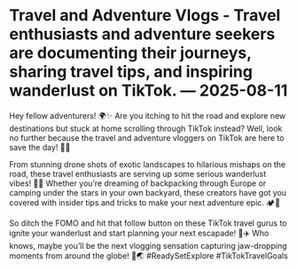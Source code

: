 # Travel and Adventure Vlogs - Travel enthusiasts and adventure seekers are documenting their journeys, sharing travel tips, and inspiring wanderlust on TikTok. — 2025-08-11

Hey fellow adventurers! 🌍✨ Are you itching to hit the road and explore new destinations but stuck at home scrolling through TikTok instead? Well, look no further because the travel and adventure vloggers on TikTok are here to save the day! 🎥💫

From stunning drone shots of exotic landscapes to hilarious mishaps on the road, these travel enthusiasts are serving up some serious wanderlust vibes! 🌴🌺 Whether you’re dreaming of backpacking through Europe or camping under the stars in your own backyard, these creators have got you covered with insider tips and tricks to make your next adventure epic. 🏕🌟

So ditch the FOMO and hit that follow button on these TikTok travel gurus to ignite your wanderlust and start planning your next escapade! 🚗✈️ Who knows, maybe you’ll be the next vlogging sensation capturing jaw-dropping moments from around the globe! 📸🌏 #ReadySetExplore #TikTokTravelGoals
